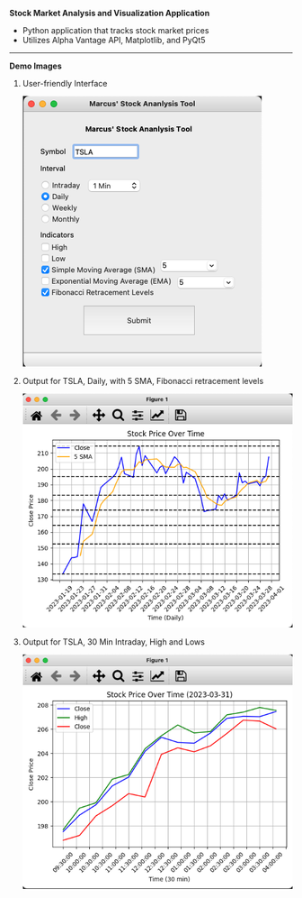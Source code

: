 **Stock Market Analysis and Visualization Application**

- Python application that tracks stock market prices 
- Utilizes Alpha Vantage API, Matplotlib, and PyQt5

---
**Demo Images**

1. User-friendly Interface

    ![image1](https://github.com/marcus-leung/stockmarketanalysistool/blob/main/demo/image1.png)

2. Output for TSLA, Daily, with 5 SMA, Fibonacci retracement levels

    ![image2](https://github.com/marcus-leung/stockmarketanalysistool/blob/main/demo/image2.png)

3. Output for TSLA, 30 Min Intraday, High and Lows

    ![image3](https://github.com/marcus-leung/stockmarketanalysistool/blob/main/demo/image3.png)

